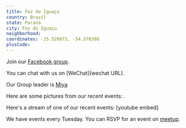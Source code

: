 ```yaml
---
title: Foz do Iguaçu
country: Brazil
state: Paraná
city: Foz do Iguaçu
neighborhood: 
coordinates: -25.520873, -54.576308
plusCode:
---
```

Join our [Facebook group](https://www.facebook.com/groups/free.code.camp.foz.do.iguacu).

You can chat with us on [WeChat](wechat URL).

Our Group leader is [Miya](freecodecamp.org/miya)

Here are some pictures from our recent events:
![]().

Here's a stream of one of our recent events:
[youtube embed]

We have events every Tuesday. You can RSVP for an event on [meetup](meetupurl).
